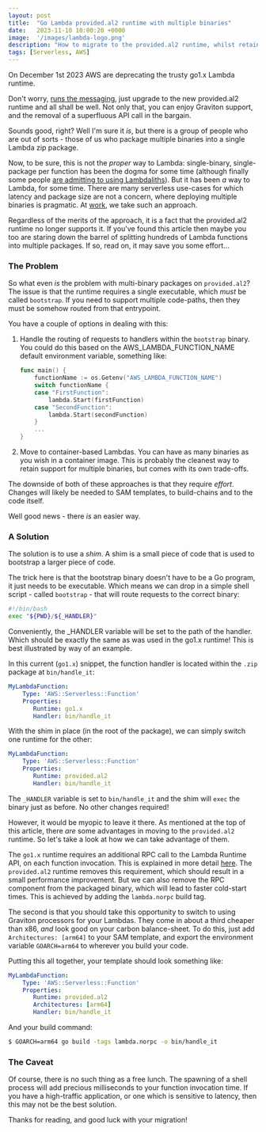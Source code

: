 ```yaml
---
layout: post
title:  "Go Lambda provided.al2 runtime with multiple binaries"
date:   2023-11-10 10:00:20 +0000
image:  '/images/lambda-logo.png'
description: "How to migrate to the provided.al2 runtime, whilst retaining support for multiple binaries."
tags: [Serverless, AWS]
---
```


On December 1st 2023 AWS are deprecating the trusty go1.x Lambda runtime.

Don't worry, [runs the messaging](https://aws.amazon.com/blogs/compute/migrating-aws-lambda-functions-from-the-go1-x-runtime-to-the-custom-runtime-on-amazon-linux-2/), just 
upgrade to the new provided.al2 runtime and all shall be well. 
Not only that, you can enjoy Graviton support, and the removal of a superfluous API call in the bargain.

Sounds good, right? Well I'm sure it _is_, but there is a group of people who are out of sorts - those of us who 
package multiple binaries into a single Lambda zip package. 

Now, to be sure, this is not the _proper_ way to Lambda: single-binary, single-package per function has been the dogma for 
some time (although finally some people [are admitting to using Lambdaliths](https://rehanvdm.com/blog/should-you-use-a-lambda-monolith-lambdalith-for-the-api)). 
But it has been _a_ way to Lambda, for some time. There are many serverless use-cases for which latency and package size
are not a concern, where deploying multiple binaries is pragmatic. At [work](https://spaceapegames.com/), we take such an approach.

Regardless of the merits of the approach, it is a fact that the provided.al2 runtime no longer supports it. If you've
found this article then maybe you too are staring down the barrel of splitting hundreds of Lambda functions into multiple
packages. If so, read on, it may save you some effort...

### The Problem

So what even _is_ the problem with multi-binary packages on `provided.al2`? 
The issue is that the runtime requires a single executable, which _must_ be called `bootstrap`. If you need to support 
multiple code-paths, then they must be somehow routed from that entrypoint.

You have a couple of options in dealing with this:

1. Handle the routing of requests to handlers within the `bootstrap` binary. You could do this based on the 
AWS_LAMBDA_FUNCTION_NAME default environment variable, something like:

    ```go
    func main() {
        functionName := os.Getenv("AWS_LAMBDA_FUNCTION_NAME")
        switch functionName {
        case "FirstFunction":
            lambda.Start(firstFunction)
        case "SecondFunction":
            lambda.Start(secondFunction)
        }
        ...
    }
    ```
2. Move to container-based Lambdas. You can have as many binaries as you wish in a container image. This is probably the cleanest way to retain support for multiple binaries, but comes with its own trade-offs.

The downside of both of these approaches is that they require _effort_. Changes will likely be needed to SAM templates, 
to build-chains and to the code itself.

Well good news - there _is_ an easier way.

### A Solution

The solution is to use a _shim_. A shim is a small piece of code that is used to bootstrap a larger piece of code.

The trick here is that the bootstrap binary doesn't have to be a Go program, it just needs to be executable. Which means 
we can drop in a simple shell script - called `bootstrap` - that will route requests to the correct binary:

```bash
#!/bin/bash
exec "${PWD}/${_HANDLER}"
```

Conveniently, the _HANDLER variable will be set to the path of the handler. Which should be exactly the same as was used 
in the go1.x runtime! This is best illustrated by way of an example.

In this current (`go1.x`) snippet, the function handler is located within the `.zip` package at `bin/handle_it`:

```yaml
MyLambdaFunction:
    Type: 'AWS::Serverless::Function'
    Properties:
       Runtime: go1.x
       Handler: bin/handle_it
```

With the shim in place (in the root of the package), we can simply switch one runtime for the other:

```yaml
MyLambdaFunction:
    Type: 'AWS::Serverless::Function'
    Properties:
       Runtime: provided.al2
       Handler: bin/handle_it
```

The `_HANDLER` variable is set to `bin/handle_it` and the shim will `exec` the binary just as before. No other changes
required!

However, it would be myopic to leave it there. As mentioned at the top of this article, there _are_ some advantages in
moving to the `provided.al2` runtime. So let's take a look at how we can take advantage of them.

The `go1.x` runtime requires an additional RPC call to the Lambda Runtime API, on each function invocation. This is
explained in more detail [here](https://aws.amazon.com/blogs/compute/migrating-aws-lambda-functions-from-the-go1-x-runtime-to-the-custom-runtime-on-amazon-linux-2/).
The `provided.al2` runtime removes this requirement, which should result in a small performance improvement. But we can
also remove the RPC component from the packaged binary, which will lead to faster cold-start times. This is achieved by
adding the `lambda.norpc` build tag.

The second is that you should take this opportunity to switch to using Graviton processors for your Lambdas. They come in about 
a third cheaper than x86, _and_ look good on your carbon balance-sheet. To do this, just add `Architectures: [arm64]` to 
your SAM template, and export the environment variable `GOARCH=arm64` to wherever you build your code.

Putting this all together, your template should look something like:

```yaml
MyLambdaFunction:
    Type: 'AWS::Serverless::Function'
    Properties:
       Runtime: provided.al2
       Architectures: [arm64]
       Handler: bin/handle_it
```

And your build command:

```bash
$ GOARCH=arm64 go build -tags lambda.norpc -o bin/handle_it
```

### The Caveat

Of course, there is no such thing as a free lunch. The spawning of a shell process will add precious milliseconds to your
function invocation time. If you have a high-traffic application, or one which is sensitive to latency, then this may 
not be the best solution.

Thanks for reading, and good luck with your migration!